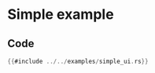 # Simple example

<canvas id="bevy"></canvas>
<script type="module">
    // Import and run your bevy wasm code
    import init from './simple_ui.js'
    init();
</script>

## Code

```rust
{{#include ../../examples/simple_ui.rs}}
```